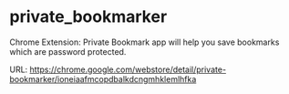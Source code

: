 # private_bookmarker
Chrome Extension: Private Bookmark app will help you save bookmarks which are password protected.

URL: https://chrome.google.com/webstore/detail/private-bookmarker/ioneiaafmcopdbalkdcngmhklemlhfka
